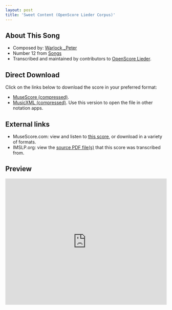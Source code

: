 ```yaml
---
layout: post
title: 'Sweet Content (OpenScore Lieder Corpus)'
---
```


## About This Song

- Composed by: [Warlock,_Peter](https://fourscoreandmore.org/openscore/lieder/Warlock,_Peter)
- Number 12 from [Songs](https://fourscoreandmore.org/openscore/lieder/Warlock,_Peter/Songs)
- Transcribed and maintained by contributors to [OpenScore Lieder].

[OpenScore Lieder]: https://musescore.com/openscore-lieder-corpus

## Direct Download

Click on the links below to download the score in your preferred format:
- [MuseScore (compressed)](https://github.com/openscore/lieder/blob/main/scores/Warlock,_Peter/Songs/12_Sweet_Content/lc6202270.mscz?raw=true).
- [MusicXML (compressed)](https://github.com/openscore/lieder/blob/main/scores/Warlock,_Peter/Songs/12_Sweet_Content/lc6202270.mxl?raw=true). Use this version to open the file in other notation apps.

## External links

- MuseScore.com: view and listen to [this score][MuseScore], or download in a variety of formats.
- IMSLP.org: view the [source PDF file(s)][IMSLP] that this score was transcribed from.

[MuseScore]: https://musescore.com/score/6202270
[IMSLP]: https://imslp.org/wiki/Special:ReverseLookup/250921

## Preview

<iframe width="100%" height="394" src="https://musescore.com/openscore-lieder-corpus/scores/6202270/embed" frameborder="0" allowfullscreen allow="autoplay; fullscreen"></iframe>
